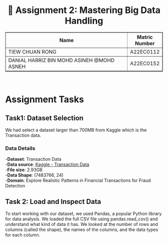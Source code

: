 # <div align='center'>📘 Assignment 2: Mastering Big Data Handling</div>
<table border="solid" align="center">
  <tr>
    <th>Name</th>
    <th>Matric Number</th>
  </tr>
  <tr>
    <td width=80%>TIEW CHUAN RONG</td>
    <td>A22EC0112</td>
  </tr>
  <tr>
    <td width=80%>DANIAL HARRIZ BIN MOHD ASINEH @MOHD ASNEH</td>
    <td>A22EC0152</td>
  </tr>
</table>
<br>

# Assignment Tasks
## Task1: Dataset Selection <br>
We had select a dataset larger than 700MB from Kaggle which is the Transaction data.<br>
### **Data Details** 
-**Dataset**: Transaction Data <br>
-**Data source**: [Kaggle - Transaction Data](https://www.kaggle.com/datasets/ismetsemedov/transactions) <br>
-**File size**: 2.93GB <br>
-**Data Shape**: (7483766, 24) <br>
-**Domain**: Explore Realistic Patterns in Financial Transactions for Fraud Detection <br>
## Task 2: Load and Inspect Data <br>
To start working with our dataset, we used Pandas, a popular Python library for data analysis. We loaded the full CSV file using pandas.read_csv() and understand what kind of data it has. We looked at the number of rows and columns (called the shape), the names of the columns, and the data types for each column.
